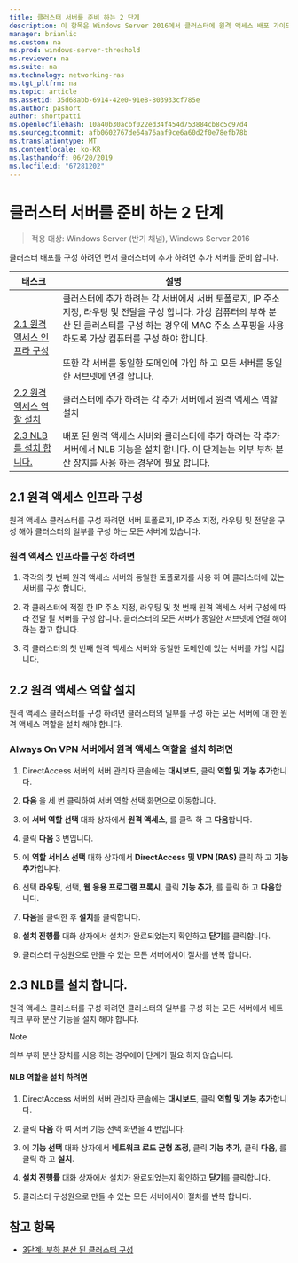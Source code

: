 ```yaml
---
title: 클러스터 서버를 준비 하는 2 단계
description: 이 항목은 Windows Server 2016에서 클러스터에 원격 액세스 배포 가이드의 일부입니다.
manager: brianlic
ms.custom: na
ms.prod: windows-server-threshold
ms.reviewer: na
ms.suite: na
ms.technology: networking-ras
ms.tgt_pltfrm: na
ms.topic: article
ms.assetid: 35d68abb-6914-42e0-91e8-803933cf785e
ms.author: pashort
author: shortpatti
ms.openlocfilehash: 10a40b30acbf022ed34f454d753884cb8c5c97d4
ms.sourcegitcommit: afb0602767de64a76aaf9ce6a60d2f0e78efb78b
ms.translationtype: MT
ms.contentlocale: ko-KR
ms.lasthandoff: 06/20/2019
ms.locfileid: "67281202"
---
```

# <a name="step-2-prepare-cluster-servers"></a>클러스터 서버를 준비 하는 2 단계

>적용 대상: Windows Server (반기 채널), Windows Server 2016

클러스터 배포를 구성 하려면 먼저 클러스터에 추가 하려면 추가 서버를 준비 합니다.  
  
|태스크|설명|  
|----|--------|  
|[2.1 원격 액세스 인프라 구성](#BKMK_config)|클러스터에 추가 하려는 각 서버에서 서버 토폴로지, IP 주소 지정, 라우팅 및 전달을 구성 합니다. 가상 컴퓨터의 부하 분산 된 클러스터를 구성 하는 경우에 MAC 주소 스푸핑을 사용 하도록 가상 컴퓨터를 구성 해야 합니다.<br /><br />또한 각 서버를 동일한 도메인에 가입 하 고 모든 서버를 동일한 서브넷에 연결 합니다.|  
|[2.2 원격 액세스 역할 설치](#BKMK_Install)|클러스터에 추가 하려는 각 추가 서버에서 원격 액세스 역할 설치|  
|[2.3 NLB를 설치 합니다.](#BKMK_NLB)|배포 된 원격 액세스 서버와 클러스터에 추가 하려는 각 추가 서버에서 NLB 기능을 설치 합니다. 이 단계는는 외부 부하 분산 장치를 사용 하는 경우에 필요 합니다.|  
  
## <a name="BKMK_config"></a>2.1 원격 액세스 인프라 구성  
원격 액세스 클러스터를 구성 하려면 서버 토폴로지, IP 주소 지정, 라우팅 및 전달을 구성 해야 클러스터의 일부를 구성 하는 모든 서버에 있습니다.  
  
### <a name="to-configure-the-remote-access-infrastructure"></a>원격 액세스 인프라를 구성 하려면  
  
1.  각각의 첫 번째 원격 액세스 서버와 동일한 토폴로지를 사용 하 여 클러스터에 있는 서버를 구성 합니다.  
  
2.  각 클러스터에 적절 한 IP 주소 지정, 라우팅 및 첫 번째 원격 액세스 서버 구성에 따라 전달 될 서버를 구성 합니다. 클러스터의 모든 서버가 동일한 서브넷에 연결 해야 하는 참고 합니다.  
  
3.  각 클러스터의 첫 번째 원격 액세스 서버와 동일한 도메인에 있는 서버를 가입 시킵니다.  
  
## <a name="BKMK_Install"></a>2.2 원격 액세스 역할 설치  
원격 액세스 클러스터를 구성 하려면 클러스터의 일부를 구성 하는 모든 서버에 대 한 원격 액세스 역할을 설치 해야 합니다.  
  
### <a name="to-install-the-remote-access-role-on-always-on-vpn-servers"></a>Always On VPN 서버에서 원격 액세스 역할을 설치 하려면  
  
1.  DirectAccess 서버의 서버 관리자 콘솔에는 **대시보드**, 클릭 **역할 및 기능 추가**합니다.  
  
2.  **다음** 을 세 번 클릭하여 서버 역할 선택 화면으로 이동합니다.  
  
3.  에 **서버 역할 선택** 대화 상자에서 **원격 액세스**, 를 클릭 하 고 **다음**합니다.  
  
4.  클릭 **다음** 3 번입니다.  
  
5.  에 **역할 서비스 선택** 대화 상자에서 **DirectAccess 및 VPN (RAS)** 클릭 하 고 **기능 추가**합니다.  
  
6.  선택 **라우팅**, 선택, **웹 응용 프로그램 프록시**, 클릭 **기능 추가**, 를 클릭 하 고 **다음**합니다.  
  
7. **다음**을 클릭한 후 **설치**를 클릭합니다.  
  
8.  **설치 진행률** 대화 상자에서 설치가 완료되었는지 확인하고 **닫기**를 클릭합니다.  
  
9.  클러스터 구성원으로 만들 수 있는 모든 서버에서이 절차를 반복 합니다.  
  
## <a name="BKMK_NLB"></a>2.3 NLB를 설치 합니다.  
원격 액세스 클러스터를 구성 하려면 클러스터의 일부를 구성 하는 모든 서버에서 네트워크 부하 분산 기능을 설치 해야 합니다.  
  
> [!NOTE]  
> 외부 부하 분산 장치를 사용 하는 경우에이 단계가 필요 하지 않습니다.  
  
#### <a name="to-install-the-nlb-role"></a>NLB 역할을 설치 하려면  
  
1.  DirectAccess 서버의 서버 관리자 콘솔에는 **대시보드**, 클릭 **역할 및 기능 추가**합니다.  
  
2.  클릭 **다음** 하 여 서버 기능 선택 화면을 4 번입니다.  
  
3.  에 **기능 선택** 대화 상자에서 **네트워크 로드 균형 조정**, 클릭 **기능 추가**, 클릭 **다음**, 를 클릭 하 고 **설치**.  
  
4.  **설치 진행률** 대화 상자에서 설치가 완료되었는지 확인하고 **닫기**를 클릭합니다.  
  
5.  클러스터 구성원으로 만들 수 있는 모든 서버에서이 절차를 반복 합니다.  
  
## <a name="BKMK_Links"></a>참고 항목  
  
-   [3단계: 부하 분산 된 클러스터 구성](Step-3-Configure-a-Load-Balanced-Cluster.md)  
  


